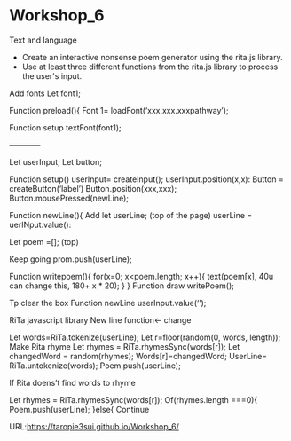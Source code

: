 # Workshop_6

Text and language

* Create an interactive nonsense poem generator using the rita.js library.
* Use at least three different functions from the rita.js library to process the user's input.

Add fonts
Let font1;

Function preload(){
Font 1= loadFont(‘xxx.xxx.xxxpathway’);

Function setup
textFont(font1);

————

Let userInput;
Let button;

Function setup()
userInput= createInput();
userInput.position(x,x):
Button = createButton(‘label’)
Button.position(xxx,xxx);
Button.mousePressed(newLine);

Function newLine(){
Add let userLine; (top of the page)
userLine = uerINput.value():

Let poem =[]; (top)

Keep going prom.push(userLine);

Function writepoem(){
for(x=0; x<poem.length; x++){
text(poem[x], 40u can change this, 180+ x * 20);
}
}
Function draw
writePoem();

Tp clear the box
Function newLine
userInput.value(‘’);

RiTa javascript library
New line function<- change

Let words=RiTa.tokenize(userLine);
Let r=floor(random(0, words, length));
Make Rita rhyme 
Let rhymes = RiTa.rhymesSync(words[r]);
Let changedWord = random(rhymes);
Words[r]=changedWord;
UserLine= RiTa.untokenize(words);
Poem.push(userLine);

 If Rita doens’t find words to rhyme

Let rhymes = RiTa.rhymesSync(words[r]);
Of(rhymes.length ===0){
Poem.push(userLine);
}else{
Continue


URL:https://taropie3sui.github.io/Workshop_6/
